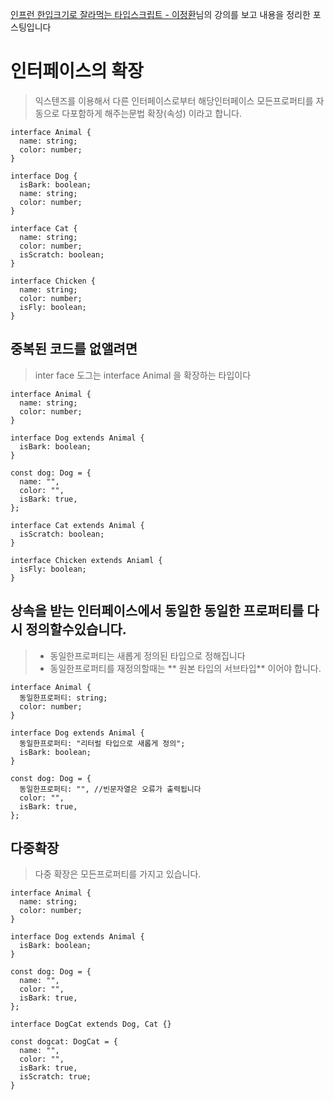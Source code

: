 [인프런 한입크기로 잘라먹는 타입스크립트 - 이정환](https://www.inflearn.com/course/%ED%95%9C%EC%9E%85-%ED%81%AC%EA%B8%B0-%ED%83%80%EC%9E%85%EC%8A%A4%ED%81%AC%EB%A6%BD%ED%8A%B8/dashboard)님의 강의를 보고
내용을 정리한 포스팅입니다

# 인터페이스의 확장

> 익스텐즈를 이용해서 다른 인터페이스로부터 해당인터페이스 모든프로퍼티를 자동으로 다포함하게 해주는문법 확장(속성) 이라고 합니다.

```tsx
interface Animal {
  name: string;
  color: number;
}

interface Dog {
  isBark: boolean;
  name: string;
  color: number;
}

interface Cat {
  name: string;
  color: number;
  isScratch: boolean;
}

interface Chicken {
  name: string;
  color: number;
  isFly: boolean;
}
```

## 중복된 코드를 없앨려면

> inter face 도그는 interface Animal 을 확장하는 타입이다

```tsx
interface Animal {
  name: string;
  color: number;
}

interface Dog extends Animal {
  isBark: boolean;
}

const dog: Dog = {
  name: "",
  color: "",
  isBark: true,
};

interface Cat extends Animal {
  isScratch: boolean;
}

interface Chicken extends Aniaml {
  isFly: boolean;
}
```

## 상속을 받는 인터페이스에서 동일한 동일한 프로퍼티를 다시 정의할수있습니다.

> - 동일한프로퍼티는 새롭게 정의된 타입으로 정해집니다
> - 동일한프로퍼티를 재정의할때는 ** 원본 타입의 서브타입** 이어야 합니다.

```tsx
interface Animal {
  동일한프로퍼티: string;
  color: number;
}

interface Dog extends Animal {
  동일한프로퍼티: "리터럴 타입으로 새롭게 정의";
  isBark: boolean;
}

const dog: Dog = {
  동일한프로퍼티: "", //빈문자열은 오류가 출력됩니다
  color: "",
  isBark: true,
};
```

## 다중확장

> 다중 확장은 모든프로퍼티를 가지고 있습니다.

```tsx
interface Animal {
  name: string;
  color: number;
}

interface Dog extends Animal {
  isBark: boolean;
}

const dog: Dog = {
  name: "",
  color: "",
  isBark: true,
};

interface DogCat extends Dog, Cat {}

const dogcat: DogCat = {
  name: "",
  color: "",
  isBark: true,
  isScratch: true;
}

```
